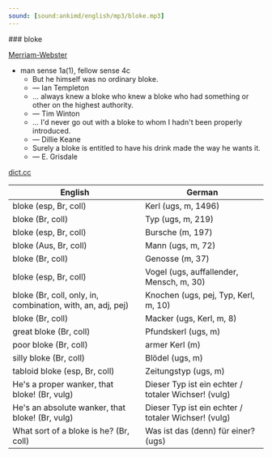 ```yaml
---
sound: [sound:ankimd/english/mp3/bloke.mp3]
---
```


\### bloke

[Merriam-Webster](https://www.merriam-webster.com/dictionary/bloke)

- man sense 1a(1), fellow sense 4c
    - But he himself was no ordinary bloke.
    - — Ian Templeton
    - … always knew a bloke who knew a bloke who had something or other on the highest authority.
    - — Tim Winton
    - … I'd never go out with a bloke to whom I hadn't been properly introduced.
    - — Dillie Keane
    - Surely a bloke is entitled to have his drink made the way he wants it.
    - — E. Grisdale

[dict.cc](https://www.dict.cc/bloke)

| English        | German       |
| -------------- | ------------ |
| bloke (esp, Br, coll) | Kerl (ugs, m, 1496) |
| bloke (Br, coll) | Typ (ugs, m, 219) |
| bloke (esp, Br, coll) | Bursche (m, 197) |
| bloke (Aus, Br, coll) | Mann (ugs, m, 72) |
| bloke (Br, coll) | Genosse (m, 37) |
| bloke (esp, Br, coll) | Vogel (ugs, auffallender, Mensch, m, 30) |
| bloke (Br, coll, only, in, combination, with, an, adj, pej) | Knochen (ugs, pej, Typ, Kerl, m, 10) |
| bloke (Br, coll) | Macker (ugs, Kerl, m, 8) |
| great bloke (Br, coll) | Pfundskerl (ugs, m) |
| poor bloke (Br, coll) | armer Kerl (m) |
| silly bloke (Br, coll) | Blödel (ugs, m) |
| tabloid bloke (esp, Br, coll) | Zeitungstyp (ugs, m) |
| He's a proper wanker, that bloke! (Br, vulg) | Dieser Typ ist ein echter / totaler Wichser! (vulg) |
| He's an absolute wanker, that bloke! (Br, vulg) | Dieser Typ ist ein echter / totaler Wichser! (vulg) |
| What sort of a bloke is he? (Br, coll) | Was ist das (denn) für einer? (ugs) |
